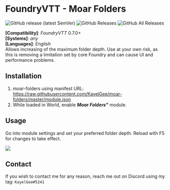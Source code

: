 # FoundryVTT - Moar Folders
![GitHub release (latest SemVer)](https://img.shields.io/github/v/release/KayelGee/moar-folders?style=for-the-badge) 
![GitHub Releases](https://img.shields.io/github/downloads/KayelGee/moar-folders/latest/total?style=for-the-badge) 
![GitHub All Releases](https://img.shields.io/github/downloads/KayelGee/moar-folders/total?style=for-the-badge&label=Downloads+total)  

**[Compatibility]**: *FoundryVTT* 0.7.0+  
**[Systems]**: *any*  
**[Languages]**: *English*  
Allows increasing of the maximum folder depth.
Use at your own risk, as this is removing a limitation set by core Foundry and can cause UI and performance problems.

## Installation

1. moar-folders using manifest URL: https://raw.githubusercontent.com/KayelGee/moar-folders/master/module.json
2. While loaded in World, enable **_Moar Folders"_** module.

## Usage

Go into module settings and set your preferred folder depth.
Reload with F5 for changes to take effect.

![](moar-folders.gif)

## Contact

If you wish to contact me for any reason, reach me out on Discord using my tag: `KayelGee#5241`
